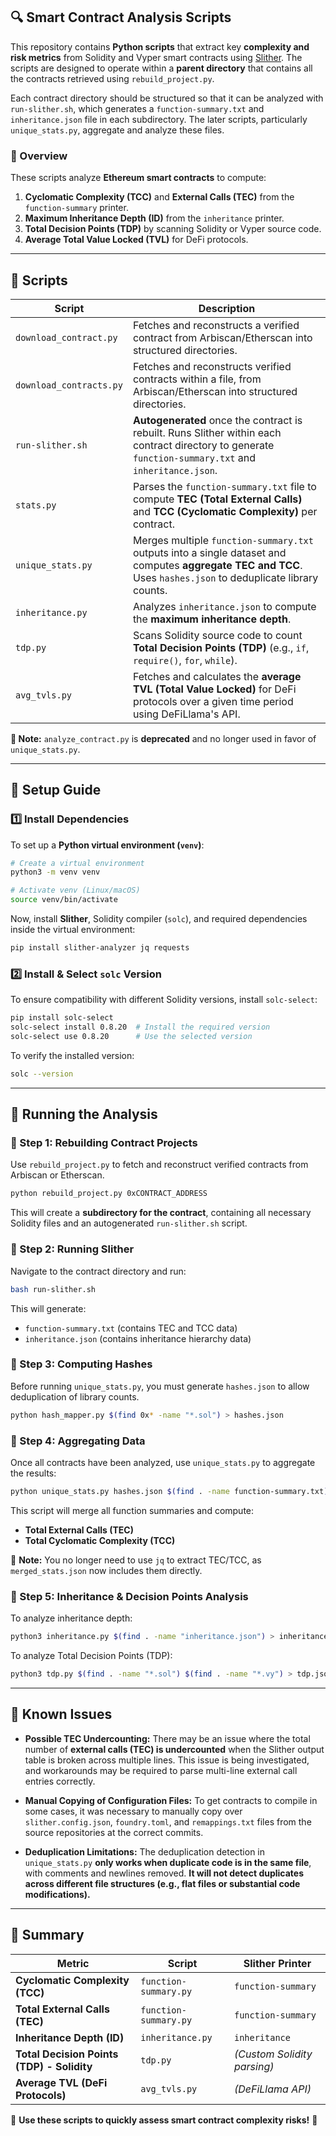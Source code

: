 
## **🔍 Smart Contract Analysis Scripts**

This repository contains **Python scripts** that extract key **complexity and risk metrics** from Solidity and Vyper smart contracts using [Slither](https://github.com/crytic/slither). The scripts are designed to operate within a **parent directory** that contains all the contracts retrieved using `rebuild_project.py`.

Each contract directory should be structured so that it can be analyzed with `run-slither.sh`, which generates a `function-summary.txt` and `inheritance.json` file in each subdirectory. The later scripts, particularly `unique_stats.py`, aggregate and analyze these files.

### **📌 Overview**
These scripts analyze **Ethereum smart contracts** to compute:
1. **Cyclomatic Complexity (TCC)** and **External Calls (TEC)** from the `function-summary` printer.
2. **Maximum Inheritance Depth (ID)** from the `inheritance` printer.
3. **Total Decision Points (TDP)** by scanning Solidity or Vyper source code.
4. **Average Total Value Locked (TVL)** for DeFi protocols.

---

## **📝 Scripts**
| Script | Description |
|--------|------------|
| `download_contract.py` | Fetches and reconstructs a verified contract from Arbiscan/Etherscan into structured directories. |
| `download_contracts.py` | Fetches and reconstructs verified contracts within a file, from Arbiscan/Etherscan into structured directories. |
| `run-slither.sh` | **Autogenerated** once the contract is rebuilt. Runs Slither within each contract directory to generate `function-summary.txt` and `inheritance.json`. |
| `stats.py` | Parses the `function-summary.txt` file to compute **TEC (Total External Calls)** and **TCC (Cyclomatic Complexity)** per contract. |
| `unique_stats.py` | Merges multiple `function-summary.txt` outputs into a single dataset and computes **aggregate TEC and TCC**. Uses `hashes.json` to deduplicate library counts. |
| `inheritance.py` | Analyzes `inheritance.json` to compute the **maximum inheritance depth**. |
| `tdp.py` | Scans Solidity source code to count **Total Decision Points (TDP)** (e.g., `if`, `require()`, `for`, `while`). |
| `avg_tvls.py` | Fetches and calculates the **average TVL (Total Value Locked)** for DeFi protocols over a given time period using DeFiLlama's API. |

**🚨 Note:** `analyze_contract.py` is **deprecated** and no longer used in favor of `unique_stats.py`.

---

## **📖 Setup Guide**

### **1️⃣ Install Dependencies**
To set up a **Python virtual environment (`venv`)**:
```sh
# Create a virtual environment
python3 -m venv venv

# Activate venv (Linux/macOS)
source venv/bin/activate
```

Now, install **Slither**, Solidity compiler (`solc`), and required dependencies inside the virtual environment:
```sh
pip install slither-analyzer jq requests
```

### **2️⃣ Install & Select `solc` Version**
To ensure compatibility with different Solidity versions, install `solc-select`:
```sh
pip install solc-select
solc-select install 0.8.20  # Install the required version
solc-select use 0.8.20      # Use the selected version
```

To verify the installed version:
```sh
solc --version
```

---

## **🚀 Running the Analysis**

### **🔹 Step 1: Rebuilding Contract Projects**
Use `rebuild_project.py` to fetch and reconstruct verified contracts from Arbiscan or Etherscan.
```sh
python rebuild_project.py 0xCONTRACT_ADDRESS
```
This will create a **subdirectory for the contract**, containing all necessary Solidity files and an autogenerated `run-slither.sh` script.

### **🔹 Step 2: Running Slither**
Navigate to the contract directory and run:
```sh
bash run-slither.sh
```
This will generate:
- `function-summary.txt` (contains TEC and TCC data)
- `inheritance.json` (contains inheritance hierarchy data)

### **🔹 Step 3: Computing Hashes**
Before running `unique_stats.py`, you must generate `hashes.json` to allow deduplication of library counts.
```sh
python hash_mapper.py $(find 0x* -name "*.sol") > hashes.json
```

### **🔹 Step 4: Aggregating Data**
Once all contracts have been analyzed, use `unique_stats.py` to aggregate the results:
```sh
python unique_stats.py hashes.json $(find . -name function-summary.txt) > merged_stats.json
```
This script will merge all function summaries and compute:
- **Total External Calls (TEC)**
- **Total Cyclomatic Complexity (TCC)**

🚨 **Note:** You no longer need to use `jq` to extract TEC/TCC, as `merged_stats.json` now includes them directly.

### **🔹 Step 5: Inheritance & Decision Points Analysis**
To analyze inheritance depth:
```sh
python3 inheritance.py $(find . -name "inheritance.json") > inheritance.json
```
To analyze Total Decision Points (TDP):
```sh
python3 tdp.py $(find . -name "*.sol") $(find . -name "*.vy") > tdp.json
```

---

## **🚧 Known Issues**
- **Possible TEC Undercounting:** There may be an issue where the total number of **external calls (TEC) is undercounted** when the Slither output table is broken across multiple lines. This issue is being investigated, and workarounds may be required to parse multi-line external call entries correctly.

- **Manual Copying of Configuration Files:** To get contracts to compile in some cases, it was necessary to manually copy over `slither.config.json`, `foundry.toml`, and `remappings.txt` files from the source repositories at the correct commits.

- **Deduplication Limitations:** The deduplication detection in `unique_stats.py` **only works when duplicate code is in the same file**, with comments and newlines removed. **It will not detect duplicates across different file structures (e.g., flat files or substantial code modifications).**

---

## **🎯 Summary**
| Metric | Script | Slither Printer |
|--------|--------|----------------|
| **Cyclomatic Complexity (TCC)** | `function-summary.py` | `function-summary` |
| **Total External Calls (TEC)** | `function-summary.py` | `function-summary` |
| **Inheritance Depth (ID)** | `inheritance.py` | `inheritance` |
| **Total Decision Points (TDP) - Solidity** | `tdp.py` | _(Custom Solidity parsing)_ |
| **Average TVL (DeFi Protocols)** | `avg_tvls.py` | _(DeFiLlama API)_ |

🚀 **Use these scripts to quickly assess smart contract complexity risks!** 🚀

